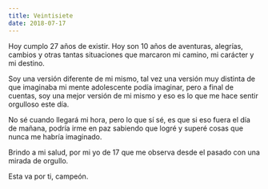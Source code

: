 ```yaml
---
title: Veintisiete
date: 2018-07-17
---
```


Hoy cumplo 27 años de existir. Hoy son 10 años de aventuras, alegrías, cambios y otras tantas situaciones que marcaron mi camino, mi carácter y mi destino.

Soy una versión diferente de mi mismo, tal vez una versión muy distinta de que imaginaba mi mente adolescente podía imaginar, pero a final de cuentas, soy una mejor versión de mi mismo y eso es lo que me hace sentir orgulloso este día.

No sé cuando llegará mi hora, pero lo que sí sé, es que si eso fuera el día de mañana, podría irme en paz sabiendo que logré y superé cosas que nunca me habría imaginado. 

Brindo a mi salud, por mi yo de 17 que me observa desde el pasado con una mirada de orgullo. 

Esta va por ti, campeón.

